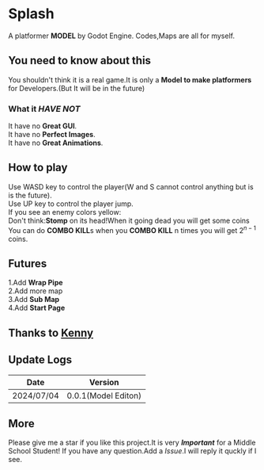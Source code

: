 # Splash
A platformer **MODEL** by Godot Engine.
Codes,Maps are all for myself.
## You need to know about this
You shouldn't think it is a real game.It is only a **Model to make platformers** for Developers.(But It will be in the future)
### What it *HAVE NOT*
It have no **Great GUI**.\
It have no **Perfect Images**.\
It have no **Great Animations**.
## How to play
Use WASD key to control the player(W and S cannot control anything but is is the future).\
Use UP key to control the player jump.\
If you see an enemy colors yellow:\
Don't think:**Stomp** on its head!When it going dead you will get some coins\
You can do **COMBO KILL**s when you **COMBO KILL** n times you will get $2^{n-1}$ coins.
## Futures
1.Add **Wrap Pipe**\
2.Add more map\
3.Add **Sub Map**\
4.Add **Start Page**
## Thanks to [Kenny](https://www.kenney.nl/)
## Update Logs
|Date|Version|
|-----|------|
|2024/07/04|0.0.1(Model Editon)|(Now)
## More
Please give me a star if you like this project.It is very ***Important*** for a Middle School Student!
If you have any question.Add a *Issue*.I will reply it quckly if I see.
